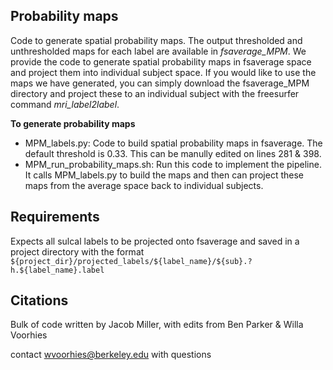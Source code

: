 ## Probability maps 
Code to generate spatial probability maps. The output thresholded and unthresholded maps for each label are available in *fsaverage_MPM*. 
We provide the code to generate spatial probability maps in fsaverage space and project them into individual subject space. If you would like to use the maps we have generated, you can simply download the fsaverage_MPM directory and project these to an individual subject with the freesurfer command *mri_label2label*. 

**To generate probability maps**
- MPM_labels.py: Code to build spatial probability maps in fsaverage. The default threshold is 0.33. This can be manully edited on lines 281 & 398. 
- MPM_run_probability_maps.sh: Run this code to implement the pipeline. It calls MPM_labels.py to build the maps and then can project these maps from the average space back to individual subjects. 


## Requirements
Expects all sulcal labels to be projected onto fsaverage and saved in a project directory with the format `${project_dir}/projected_labels/${label_name}/${sub}.?h.${label_name}.label`

## Citations
Bulk of code written by Jacob Miller, with edits from Ben Parker & Willa Voorhies

contact wvoorhies@berkeley.edu with questions

